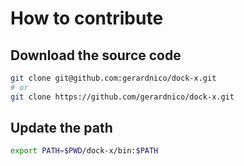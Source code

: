 # How to contribute




## Download the source code

```bash
git clone git@github.com:gerardnico/dock-x.git
# or 
git clone https://github.com/gerardnico/dock-x.git
```


## Update the path

```bash
export PATH=$PWD/dock-x/bin:$PATH
```



